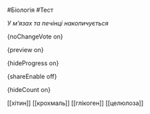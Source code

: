 #Біологія #Тест

*У м’язах та печінці накопичується*

{noChangeVote on}

{preview on}

{hideProgress on}

{shareEnable off}

{hideCount on}

[[хітин]]
[[крохмаль]]
[[глікоген]]
[[целюлоза]]

